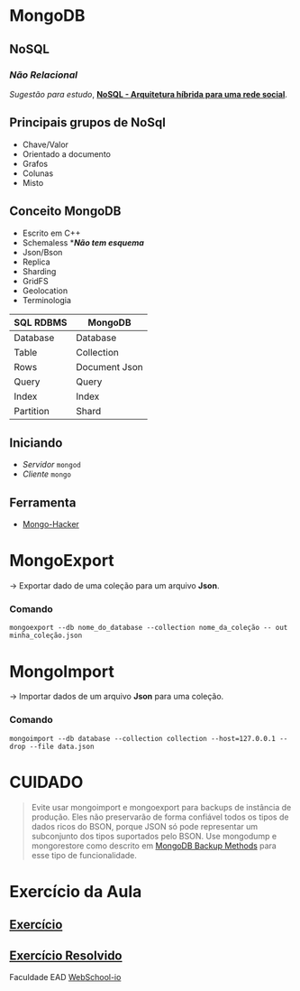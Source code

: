# MongoDB


## NoSQL

### *Não Relacional*
*Sugestão para estudo*, **[NoSQL - Arquitetura híbrida para uma rede social](http://nomadev.com.br/nosql-arquitetura-h%C3%ADbrida-para-uma-rede-social/)**.

## Principais grupos de NoSql

- Chave/Valor
- Orientado a documento
- Grafos
- Colunas
- Misto

## Conceito MongoDB

- Escrito em C++
- Schemaless ****Não tem esquema***
- Json/Bson
- Replica
- Sharding
- GridFS
- Geolocation
- Terminologia

| SQL RDBMS | MongoDB |
|---------- |----------|
| Database  | Database |
| Table     | Collection |
| Rows      | Document Json |
| Query     | Query  |
| Index     | Index |
| Partition | Shard |


## Iniciando

- *Servidor* `mongod`
- *Cliente*  `mongo`


## Ferramenta

- [Mongo-Hacker](https://github.com/TylerBrock/mongo-hacker)

# MongoExport

-> Exportar dado de uma coleção para um arquivo **Json**.
### Comando

`mongoexport --db nome_do_database --collection nome_da_coleção -- out minha_coleção.json`

# MongoImport

-> Importar dados de um arquivo **Json** para uma coleção.

### Comando

`mongoimport --db database --collection collection --host=127.0.0.1 --drop --file data.json`


# **CUIDADO**

> Evite usar mongoimport e mongoexport para backups de instância de produção. Eles não preservarão de forma confiável todos os tipos de dados ricos do BSON, porque JSON só pode representar um subconjunto dos tipos suportados pelo BSON. Use mongodump e mongorestore como descrito em [MongoDB Backup Methods](https://docs.mongodb.org/manual/core/backups/) para esse tipo de funcionalidade.



# Exercício da Aula
## [Exercício](https://github.com/Webschool-io/be-mean-instagram/blob/master/apostila/mongodb/export_import.md)
## [Exercício Resolvido](https://github.com/TiagoWinehouse/be-mean-instagram-mongodb/blob/master/exercises/mongodb-aula-01-exercicio.md)


Faculdade EAD [WebSchool-io](https://github.com/Webschool-io)
